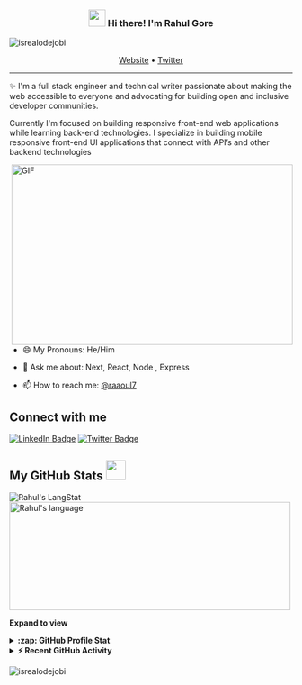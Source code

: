 <!-- Heading -->
<h3 align="center"><img src = "https://raw.githubusercontent.com/MartinHeinz/MartinHeinz/master/wave.gif" width = 30px> Hi there! I'm Rahul Gore</h3>

<!-- Profile Views -->

<p align="left"> <img src="https://komarev.com/ghpvc/?username=rahulgore7&label=Profile%20views&color=0e75b6&style=flat" alt="isrealodejobi" />
</p>

<p align="center">
  <a href="https://rahulgore7.github.io/personal-portfolio/">Website</a> •
  <a href="https://twitter.com/raaoul7">Twitter</a>
</p>

 <!-- About section -->

---
✨ I'm a full stack engineer and technical writer passionate about making the web accessible to everyone and advocating for building open and inclusive developer communities. 

Currently I'm focused on building responsive front-end web applications while learning back-end technologies. I specialize in building mobile responsive front-end UI applications that connect with API’s and other backend technologies

<!-- code gif-->
<img align="right" alt="GIF" src="./code.gif" width="500" height="320" />

- 😄 My Pronouns: He/Him   

- 💬 Ask me about: Next, React, Node , Express

- 📫 How to reach me: [@raaoul7](https://twitter.com/raaoul7_)

<!-- About section: END -->


<!-- Conecct section -->

<h2>Connect with me </h3>
    <p>
        <a href="https://linkedin.com/in/rahulgore7"><img src="https://img.shields.io/badge/-Rahul20Gore%20-blue?style=plastic&amp;labelColor=blue&amp;logo=LinkedIn&amp;link=https://linkedin.com/in/rahulgore7" alt="LinkedIn Badge"></a> 
       <a href="https://twitter.com/@rahulgore7
/"><img src="https://img.shields.io/badge/-Rahul Gore-informational?style=plastic&amp;labelColor=informational&amp;logo=Twitter&amp;link=https://twitter.com/Dev_180Memes" alt="Twitter Badge"></a>
   </p>

 <!-- Conecct section: END -->
 
  <!-- GitHub section -->

 ##  My GitHub Stats <img src = "https://i.pinimg.com/originals/65/c4/f4/65c4f452571be1261e9c623f7da488ac.gif" width = 35px> 
 
 <div>
   <img align="center" src="https://github-readme-streak-stats.herokuapp.com/?user=rahulgore7" alt="Rahul's LangStat" />
  <img align="center" src="https://github-readme-stats.vercel.app/api/top-langs?username=rahulgore7&langs_count=10&show_icons=true&locale=en&layout=compact&theme=light" alt="Rahul's language" height="192px"  width="500px"/>
</div>

**Expand to view**
<details>
  <summary><b>:zap: GitHub Profile Stat</b></summary>
  <img src="https://github-readme-stats.anuraghazra1.vercel.app/api?username=rahulgore7&show_icons=true" />
</details>
<details>
  <summary><b>⚡ Recent GitHub Activity</b></summary>
  <br/>
   <a href="https://github.com/rahulgore7/"><img alt="Rahul' Activity Graph" src="https://activity-graph.herokuapp.com/graph?username=rahulgore7&custom_title=Rahul's%20Contribution%20Graph&theme=react-dark" /></a>
  <br/>
</details>

<!-- GitHub section: END -->

<!-- Profile Views -->

<p align="left"> <img src="https://komarev.com/ghpvc/?username=rahulgore7&label=Profile%20views&color=0e75b6&style=flat" alt="isrealodejobi" />
</p>

<!-- THE END -->


<!--
**lauragift21/lauragift21** is a ✨ _special_ ✨ repository because its `README.md` (this file) appears on your GitHub profile.

Here are some ideas to get you started:

- 🔭 I’m currently working on ...
- 🌱 I’m currently learning ...
- 👯 I’m looking to collaborate on ...
- 🤔 I’m looking for help with ...
- 💬 Ask me about ...
- 📫 How to reach me: ...
- 😄 Pronouns: ...
- ⚡ Fun fact: ...
-->
